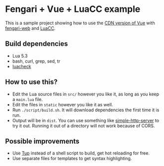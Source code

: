 # Fengari + Vue + LuaCC example

This is a sample project showing how to use the [CDN version of Vue](https://vuejs.org/v2/guide/installation.html#CDN) with [fengari-web](https://github.com/fengari-lua/fengari-web) and [LuaCC](https://github.com/mihacooper/luacc).

## Build dependencies

- Lua 5.3
- bash, curl, grep, sed, tr
- [luacheck](https://github.com/mpeterv/luacheck)

## How to use this?

- Edit the Lua source files in `src/` however you like it, as long as you keep a `main.lua` file.
- Edit the files in `static` however you like it as well.
- Run `./script/build.sh`. It will download dependencies the first time it is run.
- Output will be in `dist`. You can use something like [simple-http-server](https://github.com/TheWaWaR/simple-http-server) to try it out. Running it out of a directory will not work because of CORS.

## Possible improvements

- Use [Tup](http://gittup.org/tup/) instead of a shell script to build, get hot reloading for free.
- Use separate files for templates to get syntax highlighting.
